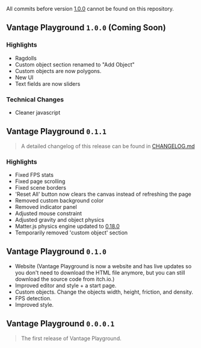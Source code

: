 All commits before version [1.0.0](#vantage-playground-100) cannot be found on this repository.

## Vantage Playground `1.0.0` (Coming Soon)

### Highlights
- Ragdolls
- Custom object section renamed to "Add Object"
- Custom objects are now polygons.
- New UI
- Text fields are now sliders

### Technical Changes
- Cleaner javascript

## Vantage Playground `0.1.1`
> A detailed changelog of this release can be found in [CHANGELOG.md](https://github.com/elixirbuild/vantage-playground/blob/main/CHANGELOG.md#101-2022-2-19)

### Highlights
- Fixed FPS stats
- Fixed page scrolling
- Fixed scene borders
- 'Reset All' button now clears the canvas instead of refreshing the page
- Removed custom background color
- Removed indicator panel
- Adjusted mouse constraint
- Adjusted gravity and object physics
- Matter.js physics engine updated to [0.18.0](https://github.com/liabru/matter-js/blob/master/RELEASE.md#matterjs0180)
- Temporarily removed 'custom object' section

## Vantage Playground `0.1.0`

- Website (Vantage Playground is now a website and has live updates so you don't need to download the HTML file anymore, but you can still download the source code from itch.io.)
- Improved editor and style + a start page.
- Custom objects. Change the objects width, height, friction, and density.
- FPS detection.
- Improved style.

## Vantage Playground `0.0.0.1`

> The first release of Vantage Playground.

